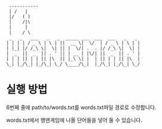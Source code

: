 ```
 -----------
 | /   |
 |/   ( )
 |    /|\
 |     |
 |    / \
 _   _   ___   _   _  _____ ___  ___  ___   _   _ 
| | | | / _ \ | \ | ||  __ \|  \/  | / _ \ | \ | |
| |_| |/ /_\ \|  \| || |  \/| .  . |/ /_\ \|  \| |
|  _  ||  _  || . ' || | __ | |\/| ||  _  || . ' |
| | | || | | || |\  || |_\ \| |  | || | | || |\  |
\_| |_/\_| |_/\_| \_/ \____/\_|  |_/\_| |_/\_| \_/                                               
```                                                  
# 실행 방법
6번째 줄에 path/to/words.txt를 words.txt파일 경로로 수정합니다.

words.txt에서 행맨게임에 나올 단어들을 넣어 둘 수 있습니다.
